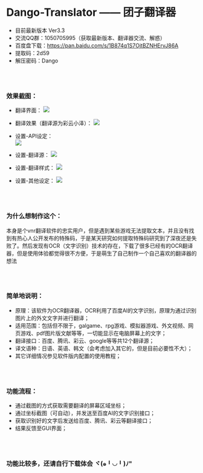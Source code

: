 # Dango-Translator —— 团子翻译器
+ 目前最新版本 Ver3.3
+ 交流QQ群：1050705995（获取最新版本、翻译器交流、解惑）
+ 百度盘下载：https://pan.baidu.com/s/1B874q1S7OjtBZNHErvJ86A
+ 提取码：2d59
+ 解压密码：Dango

<br/>
<br/>

### 效果截图：
+ 翻译界面：
![](https://github.com/PantsuDango/Dango-Translator/blob/master/git_image/Ver3.3/1.png)

+ 翻译效果（翻译源为彩云小泽）：
![](https://github.com/PantsuDango/Dango-Translator/blob/master/git_image/Ver3.3/2.png)

+ 设置-API设定：  
![](https://github.com/PantsuDango/Dango-Translator/blob/master/git_image/Ver3.3/3.png)

+ 设置-翻译源：
![](https://github.com/PantsuDango/Dango-Translator/blob/master/git_image/Ver3.3/4.png)

+ 设置-翻译样式：
![](https://github.com/PantsuDango/Dango-Translator/blob/master/git_image/Ver3.3/5.png)

+ 设置-其他设定：
![](https://github.com/PantsuDango/Dango-Translator/blob/master/git_image/Ver3.3/6.png)

<br/>
<br/>

### 为什么想制作这个：
本身是个vnr翻译软件的忠实用户，但是遇到某些游戏无法提取文本，并且没有找到有热心人公开发布的特殊码，于是某天研究如何提取特殊码研究到了深夜还是失败了。然后发现有OCR（文字识别）技术的存在，下载了很多已经有的OCR翻译器，但是使用体验都觉得很不方便，于是萌生了自己制作一个自己喜欢的翻译器的想法

<br/>
<br/>

### 简单地说明：
+ 原理：该软件为OCR翻译器，OCR利用了百度AI的文字识别，原理为通过识别图片上的外文文字并进行翻译；
+ 适用范围：包括但不限于，galgame、rpg游戏、模拟器游戏、外文视频、网页游戏、pdf图片版文献等等，一切能显示在电脑屏幕上的文字；
+ 翻译接口：百度、腾讯、彩云、google等等共12个翻译源；
+ 译文语种：日语、英语、韩文（会考虑加入其它的，但是目前必要性不大）；
+ 其它详细情况参见软件版内配置的使用教程；

<br/>
<br/>

### 功能流程：
+ 通过截图的方式获取需要翻译的屏幕区域坐标；
+ 通过坐标截图（可自动），并发送至百度AI的文字识别接口；
+ 获取识别好的文字后发送给百度、腾讯、彩云等翻译接口；
+ 结果反馈至GUI界面；

<br/>
<br/>

### 功能比较多，还请自行下载体会 ヾ(๑╹◡╹)ﾉ"

<br/>
